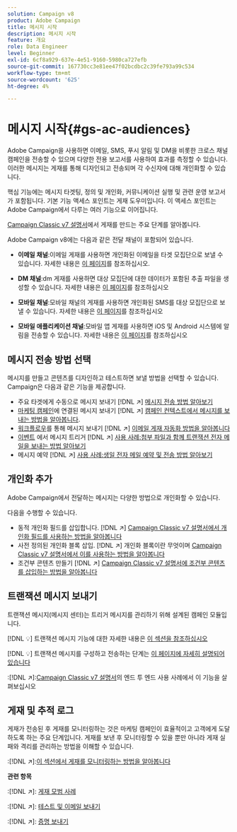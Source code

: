 ```yaml
---
solution: Campaign v8
product: Adobe Campaign
title: 메시지 시작
description: 메시지 시작
feature: 개요
role: Data Engineer
level: Beginner
exl-id: 6cf8a929-637e-4e51-9160-5980ca727efb
source-git-commit: 167730cc3e81ee47f02bcdbc2c39fe793a99c534
workflow-type: tm+mt
source-wordcount: '625'
ht-degree: 4%

---
```


# 메시지 시작{#gs-ac-audiences}

Adobe Campaign을 사용하면 이메일, SMS, 푸시 알림 및 DM을 비롯한 크로스 채널 캠페인을 전송할 수 있으며 다양한 전용 보고서를 사용하여 효과를 측정할 수 있습니다. 이러한 메시지는 게재를 통해 디자인되고 전송되며 각 수신자에 대해 개인화할 수 있습니다.

핵심 기능에는 메시지 타겟팅, 정의 및 개인화, 커뮤니케이션 실행 및 관련 운영 보고서가 포함됩니다. 기본 기능 액세스 포인트는 게재 도우미입니다. 이 액세스 포인트는 Adobe Campaign에서 다루는 여러 기능으로 이어집니다.

[Campaign Classic v7 설명서](https://experienceleague.adobe.com/docs/campaign-classic/using/sending-messages/key-steps-when-creating-a-delivery/steps-about-delivery-creation-steps.html)에서 게재를 만드는 주요 단계를 알아봅니다.

Adobe Campaign v8에는 다음과 같은 전달 채널이 포함되어 있습니다.

* **이메일 채널**:이메일 게재를 사용하면 개인화된 이메일을 타겟 모집단으로 보낼 수 있습니다. 자세한 내용은 [이 페이지](../send/email.md)를 참조하십시오.

* **DM 채널**:dm 게재를 사용하면 대상 모집단에 대한 데이터가 포함된 추출 파일을 생성할 수 있습니다.  자세한 내용은 [이 페이지](../send/direct-mail.md)를 참조하십시오

* **모바일 채널**:모바일 채널의 게재를 사용하면 개인화된 SMS를 대상 모집단으로 보낼 수 있습니다.  자세한 내용은 [이 페이지](../send/sms.md)를 참조하십시오

* **모바일 애플리케이션 채널**:모바일 앱 게재를 사용하면 iOS 및 Android 시스템에 알림을 전송할 수 있습니다.  자세한 내용은 [이 페이지](../send/push.md)를 참조하십시오

<!--
* **LINE channel**: LINE deliveries let you send messages on LINE, an instant messaging application available on all smartphones. Learn more in [this page](../send/line.md)
-->

## 메시지 전송 방법 선택

메시지를 만들고 콘텐츠를 디자인하고 테스트하면 보낼 방법을 선택할 수 있습니다. Campaign은 다음과 같은 기능을 제공합니다.

* 주요 타겟에게 수동으로 메시지 보내기
   [!DNL :arrow_upper_right:] [메시지 전송 방법 알아보기](https://experienceleague.adobe.com/docs/campaign-classic/using/sending-messages/sending-emails/sending-an-email/sending-messages.html)
* [마케팅 캠페인](https://experienceleague.adobe.com/docs/campaign-classic/using/orchestrating-campaigns/orchestrate-campaigns/setting-up-marketing-campaigns.html)에 연결된 메시지 보내기
   [!DNL :arrow_upper_right:] [캠페인 컨텍스트에서 메시지를 보내는 방법을 알아봅니다](https://experienceleague.adobe.com/docs/campaign-classic/using/orchestrating-campaigns/orchestrate-campaigns/marketing-campaign-deliveries.html).
* [워크플로우](https://experienceleague.adobe.com/docs/campaign-classic/using/automating-with-workflows/introduction/about-workflows.html)를 통해 메시지 보내기
   [!DNL :arrow_upper_right:] [이메일 게재 자동화 방법을 알아봅니다](https://experienceleague.adobe.com/docs/campaign-classic/using/automating-with-workflows/action-activities/delivery.html)
* [이벤트](https://experienceleague.adobe.com/docs/campaign-classic/using/transactional-messaging/introduction/about-transactional-messaging.html) 에서 메시지 트리거
   [!DNL :arrow_upper_right:] [사용 사례:첨부 파일과 함께 트랜잭션 전자 메일을 보내는 방법 알아보기](https://experienceleague.adobe.com/docs/campaign-classic/using/transactional-messaging/use-case/transactional-email-with-attachments.html)
* 메시지 예약
   [!DNL :arrow_upper_right:] [사용 사례:생일 전자 메일 예약 및 전송 방법 알아보기](https://experienceleague.adobe.com/docs/campaign-classic/using/automating-with-workflows/use-cases/deliveries/sending-a-birthday-email.html?)


## 개인화 추가

Adobe Campaign에서 전달하는 메시지는 다양한 방법으로 개인화할 수 있습니다.

다음을 수행할 수 있습니다.

* 동적 개인화 필드를 삽입합니다.
   [!DNL :arrow_upper_right:]  [Campaign Classic v7 설명서에서 개인화 필드를 사용하는 방법을 알아봅니다](https://experienceleague.adobe.com/docs/campaign-classic/using/sending-messages/personalizing-deliveries/personalization-fields.html)
* 사전 정의된 개인화 블록 삽입.
   [!DNL :arrow_upper_right:] 개인화 블록이란 무엇이며  [Campaign Classic v7 설명서에서 이를 사용하는 방법을 알아봅니다](https://experienceleague.adobe.com/docs/campaign-classic/using/sending-messages/personalizing-deliveries/personalization-blocks.html)
* 조건부 콘텐츠 만들기 
   [!DNL :arrow_upper_right:]  [Campaign Classic v7 설명서에 조건부 콘텐츠를 삽입하는 방법을 알아봅니다](https://experienceleague.adobe.com/docs/campaign-classic/using/sending-messages/personalizing-deliveries/conditional-content.html)

## 트랜잭션 메시지 보내기

트랜잭션 메시지(메시지 센터)는 트리거 메시지를 관리하기 위해 설계된 캠페인 모듈입니다.

[!DNL :bulb:] 트랜잭션 메시지 기능에 대한 자세한 내용은  [이 섹션을 참조하십시오](../dev/architecture.md#transac-msg-archi)

[!DNL :bulb:] 트랜잭션 메시지를 구성하고 전송하는 단계는  [이 페이지에 자세히 설명되어 있습니다](../send/transactional.md)

:[!DNL :arrow_upper_right:]:[Campaign Classic v7 설명서](https://experienceleague.adobe.com/docs/campaign-classic/using/transactional-messaging/use-case/transactional-email-with-attachments.html?lang=en#transactional-messaging)의 엔드 투 엔드 사용 사례에서 이 기능을 살펴보십시오

## 게재 및 추적 로그

게재가 전송된 후 게재를 모니터링하는 것은 마케팅 캠페인이 효율적이고 고객에게 도달하도록 하는 주요 단계입니다. 게재를 보낸 후 모니터링할 수 있을 뿐만 아니라 게재 실패와 격리를 관리하는 방법을 이해할 수 있습니다.

:[!DNL :arrow_upper_right:]:[이 섹션에서 게재를 모니터링하는 방법을 알아봅니다](https://experienceleague.adobe.com/docs/campaign-classic/using/sending-messages/monitoring-deliveries/about-delivery-monitoring.html?lang=en#sending-messages)


**관련 항목**

:[!DNL :arrow_upper_right:]:  [게재 모범 사례](https://experienceleague.adobe.com/docs/campaign-classic/using/sending-messages/key-steps-when-creating-a-delivery/delivery-bestpractices/delivery-best-practices.html)

:[!DNL :arrow_upper_right:]: [테스트 및 이메일 보내기](https://experienceleague.adobe.com/docs/campaign-classic/using/sending-messages/sending-emails/sending-an-email/sending-messages.html)

:[!DNL :arrow_upper_right:]: [증명 보내기](https://experienceleague.adobe.com/docs/campaign-classic/using/sending-messages/key-steps-when-creating-a-delivery/steps-validating-the-delivery.html)
